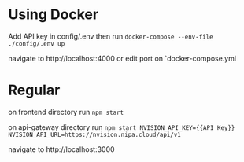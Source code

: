 # Using Docker 
Add API key in config/.env then run
```docker-compose --env-file ./config/.env up```

navigate to http://localhost:4000 or edit port on `docker-compose.yml

# Regular
on frontend directory 
run
```npm start```

on api-gateway directory 
run
```npm start NVISION_API_KEY={{API Key}} NVISION_API_URL=https://nvision.nipa.cloud/api/v1```

navigate to http://localhost:3000